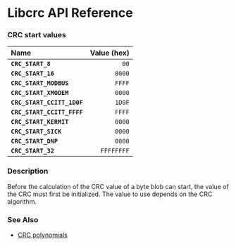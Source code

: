 # Libcrc API Reference

### CRC start values

| Name | Value (hex) |
| :--- | ---: |
|**`CRC_START_8`**|`00`|
|**`CRC_START_16`**|`0000`|
|**`CRC_START_MODBUS`**|`FFFF`|
|**`CRC_START_XMODEM`**|`0000`|
|**`CRC_START_CCITT_1D0F`**|`1D0F`|
|**`CRC_START_CCITT_FFFF`**|`FFFF`|
|**`CRC_START_KERMIT`**|`0000`|
|**`CRC_START_SICK`**|`0000`|
|**`CRC_START_DNP`**|`0000`|
|**`CRC_START_32`**|`FFFFFFFF`|

### Description

Before the calculation of the CRC value of a byte blob can start, the value of the CRC
must first be initialized. The value to use depends on the CRC algorithm.

### See Also

* [CRC polynomials](crc_poly.md)
